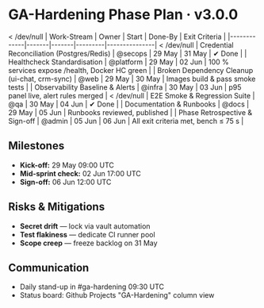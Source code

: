 # GA-Hardening Phase Plan · v3.0.0

 < /dev/null |  Work-Stream | Owner | Start | Done-By | Exit Criteria |
|-------------|-------|-------|---------|---------------|
 < /dev/null |  Credential Reconciliation (Postgres/Redis) | @secops | 29 May | 31 May | ✔︎ Done |
| Healthcheck Standardisation | @platform | 29 May | 02 Jun | 100 % services expose /health, Docker HC green |
| Broken Dependency Cleanup (ui-chat, crm-sync) | @web | 29 May | 30 May | Images build & pass smoke tests |
| Observability Baseline & Alerts | @infra | 30 May | 03 Jun | p95 panel live, alert rules merged |
 < /dev/null |  E2E Smoke & Regression Suite | @qa | 30 May | 04 Jun | ✔︎ Done |
| Documentation & Runbooks | @docs | 29 May | 05 Jun | Runbooks reviewed, published |
| Phase Retrospective & Sign-off | @admin | 05 Jun | 06 Jun | All exit criteria met, bench ≤ 75 s |

## Milestones
* **Kick-off:** 29 May 09:00 UTC
* **Mid-sprint check:** 02 Jun 17:00 UTC
* **Sign-off:** 06 Jun 12:00 UTC

## Risks & Mitigations
* **Secret drift** — lock via vault automation
* **Test flakiness** — dedicate CI runner pool
* **Scope creep** — freeze backlog on 31 May

## Communication
* Daily stand-up in #ga-hardening 09:30 UTC
* Status board: Github Projects "GA-Hardening" column view
